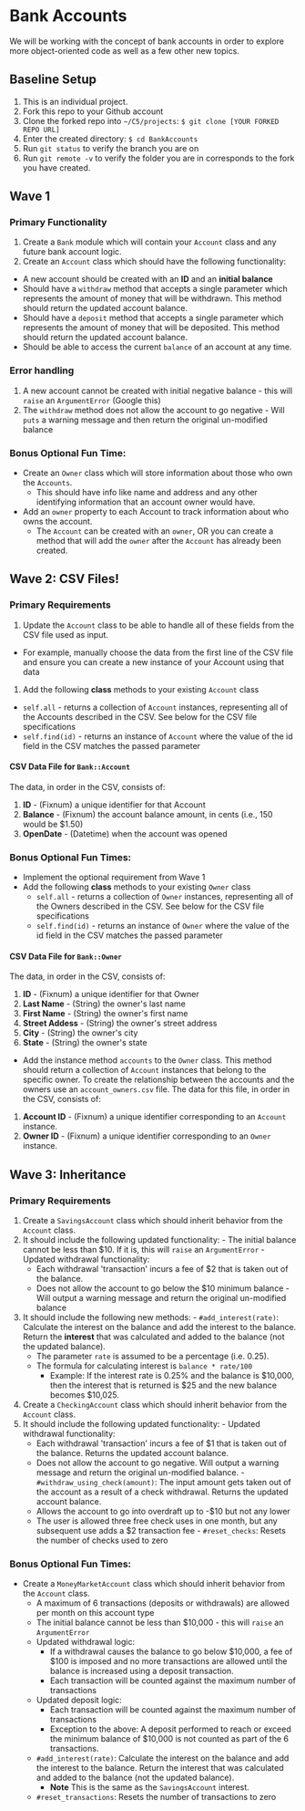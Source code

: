 # Bank Accounts

We will be working with the concept of bank accounts in order to explore more object-oriented code as well as a few other new topics.

## Baseline Setup

1. This is an individual project.
1. Fork this repo to your Github account
1. Clone the forked repo into `~/C5/projects`: `$ git clone [YOUR FORKED REPO URL]`
1. Enter the created directory: `$ cd BankAccounts`
1. Run `git status` to verify the branch you are on
1. Run `git remote -v` to verify the folder you are in corresponds to the fork you have created.

## Wave 1
### Primary Functionality
1. Create a `Bank` module which will contain your `Account` class and any future bank account logic.
1. Create an `Account` class which should have the following functionality:
  - A new account should be created with an __ID__ and an __initial balance__
  - Should have a `withdraw` method that accepts a single parameter which represents the amount of money that will be withdrawn. This method should return the updated account balance.
  - Should have a `deposit` method that accepts a single parameter which represents the amount of money that will be deposited. This method should return the updated account balance.
  - Should be able to access the current `balance` of an account at any time.

### Error handling
1. A new account cannot be created with initial negative balance - this will `raise` an `ArgumentError` (Google this)
1. The `withdraw` method does not allow the account to go negative - Will `puts` a warning message and then return the original un-modified balance

### Bonus Optional Fun Time:
- Create an `Owner` class which will store information about those who own the `Accounts`.
  - This should have info like name and address and any other identifying information that an account owner would have.
- Add an `owner` property to each Account to track information about who owns the account.
  - The `Account` can be created with an `owner`, OR you can create a method that will add the `owner` after the `Account` has already been created.


## Wave 2: CSV Files!
### Primary Requirements
1. Update the `Account` class to be able to handle all of these fields from the CSV file used as input.
  - For example, manually choose the data from the first line of the CSV file and ensure you can create a new instance of your Account using that data
1. Add the following **class** methods to your existing `Account` class
  - `self.all` - returns a collection of `Account` instances, representing all of the Accounts described in the CSV. See below for the CSV file specifications
  - `self.find(id)` - returns an instance of `Account` where the value of the id field in the CSV matches the passed parameter

#### CSV Data File for `Bank::Account`
The data, in order in the CSV, consists of:

1. **ID** - (Fixnum) a unique identifier for that Account  
1. **Balance** - (Fixnum) the account balance amount, in cents (i.e., 150 would be $1.50)  
1. **OpenDate** - (Datetime) when the account was opened

### Bonus Optional Fun Times:
- Implement the optional requirement from Wave 1
- Add the following **class** methods to your existing `Owner` class
  - `self.all` - returns a collection of `Owner` instances, representing all of the Owners described in the CSV. See below for the CSV file specifications
  - `self.find(id)` - returns an instance of `Owner` where the value of the id field in the CSV matches the passed parameter

#### CSV Data File for `Bank::Owner`  
The data, in order in the CSV, consists of:  

1. **ID** - (Fixnum) a unique identifier for that Owner  
1. **Last Name** - (String) the owner's last name   
1. **First Name** - (String) the owner's first name  
1. **Street Addess** - (String) the owner's street address  
1. **City** - (String) the owner's city  
1. **State** - (String) the owner's state  

- Add the instance method `accounts` to the `Owner` class. This method should return a collection of `Account` instances that belong to the specific owner.  To create the relationship between the accounts and the owners use an `account_owners.csv` file. The data for this file, in order in the CSV, consists of:

1. **Account ID** - (Fixnum) a unique identifier corresponding to an `Account` instance.
1. **Owner ID** - (Fixnum) a unique identifier corresponding to an `Owner` instance.

## Wave 3: Inheritance
### Primary Requirements
1. Create a `SavingsAccount` class which should inherit behavior from the `Account` class.
  1. It should include the following updated functionality:
    - The initial balance cannot be less than $10. If it is, this will `raise` an `ArgumentError`
    - Updated withdrawal functionality:
      - Each withdrawal 'transaction' incurs a fee of $2 that is taken out of the balance.
      - Does not allow the account to go below the $10 minimum balance - Will output a warning message and return the original un-modified balance
  1. It should include the following new methods:
    - `#add_interest(rate)`: Calculate the interest on the balance and add the interest to the balance. Return the **interest** that was calculated and added to the balance (not the updated balance).
      - The parameter `rate` is assumed to be a percentage (i.e. 0.25).
      - The formula for calculating interest is `balance * rate/100`
        - Example: If the interest rate is 0.25% and the balance is $10,000, then the interest that is returned is $25 and the new balance becomes $10,025.
1. Create a `CheckingAccount` class which should inherit behavior from the `Account` class.
  1. It should include the following updated functionality:
    - Updated withdrawal functionality:
      - Each withdrawal 'transaction' incurs a fee of $1 that is taken out of the balance. Returns the updated account balance.
      - Does not allow the account to go negative. Will output a warning message and return the original un-modified balance.
    - `#withdraw_using_check(amount)`: The input amount gets taken out of the account as a result of a check withdrawal. Returns the updated account balance.
      - Allows the account to go into overdraft up to -$10 but not any lower
      - The user is allowed three free check uses in one month, but any subsequent use adds a $2 transaction fee
    - `#reset_checks`: Resets the number of checks used to zero

### Bonus Optional Fun Times:
- Create a `MoneyMarketAccount` class which should inherit behavior from the `Account` class.
  - A maximum of 6 transactions (deposits or withdrawals) are allowed per month on this account type
  - The initial balance cannot be less than $10,000 - this will `raise` an `ArgumentError`
  - Updated withdrawal logic:
    - If a withdrawal causes the balance to go below $10,000, a fee of $100 is imposed and no more transactions are allowed until the balance is increased using a deposit transaction.
    - Each transaction will be counted against the maximum number of transactions
  - Updated deposit logic:
    - Each transaction will be counted against the maximum number of transactions
    - Exception to the above: A deposit performed to reach or exceed the minimum balance of $10,000 is not counted as part of the 6 transactions.
  - `#add_interest(rate)`: Calculate the interest on the balance and add the interest to the balance. Return the interest that was calculated and added to the balance (not the updated balance).
    - **Note** This is the same as the `SavingsAccount` interest.
  - `#reset_transactions`: Resets the number of transactions to zero
